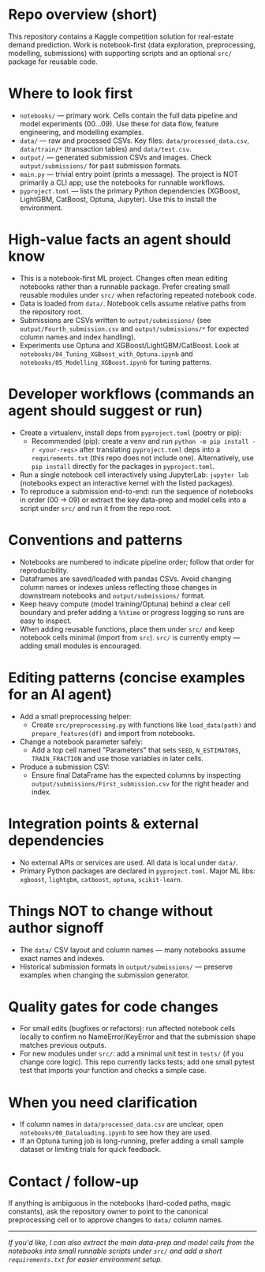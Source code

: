 <!-- Copilot / AI agent guidance for the KaggleCompetition repo -->
# Repo overview (short)

This repository contains a Kaggle competition solution for real-estate demand prediction. Work is notebook-first (data exploration, preprocessing, modelling, submissions) with supporting scripts and an optional `src/` package for reusable code.

# Where to look first

- `notebooks/` — primary work. Cells contain the full data pipeline and model experiments (00...09). Use these for data flow, feature engineering, and modelling examples.
- `data/` — raw and processed CSVs. Key files: `data/processed_data.csv`, `data/train/*` (transaction tables) and `data/test.csv`.
- `output/` — generated submission CSVs and images. Check `output/submissions/` for past submission formats.
- `main.py` — trivial entry point (prints a message). The project is NOT primarily a CLI app; use the notebooks for runnable workflows.
- `pyproject.toml` — lists the primary Python dependencies (XGBoost, LightGBM, CatBoost, Optuna, Jupyter). Use this to install the environment.

# High-value facts an agent should know

- This is a notebook-first ML project. Changes often mean editing notebooks rather than a runnable package. Prefer creating small reusable modules under `src/` when refactoring repeated notebook code.
- Data is loaded from `data/`. Notebook cells assume relative paths from the repository root.
- Submissions are CSVs written to `output/submissions/` (see `output/Fourth_submission.csv` and `output/submissions/*` for expected column names and index handling).
- Experiments use Optuna and XGBoost/LightGBM/CatBoost. Look at `notebooks/04_Tuning_XGBoost_with_Optuna.ipynb` and `notebooks/05_Modelling_XGBoost.ipynb` for tuning patterns.

# Developer workflows (commands an agent should suggest or run)

- Create a virtualenv, install deps from `pyproject.toml` (poetry or pip):
  - Recommended (pip): create a venv and run `python -m pip install -r <your-reqs>` after translating `pyproject.toml` deps into a `requirements.txt` (this repo does not include one). Alternatively, use `pip install` directly for the packages in `pyproject.toml`.
- Run a single notebook cell interactively using JupyterLab: `jupyter lab` (notebooks expect an interactive kernel with the listed packages).
- To reproduce a submission end-to-end: run the sequence of notebooks in order (00 -> 09) or extract the key data-prep and model cells into a script under `src/` and run it from the repo root.

# Conventions and patterns

- Notebooks are numbered to indicate pipeline order; follow that order for reproducibility.
- Dataframes are saved/loaded with pandas CSVs. Avoid changing column names or indexes unless reflecting those changes in downstream notebooks and `output/submissions/` format.
- Keep heavy compute (model training/Optuna) behind a clear cell boundary and prefer adding a `%%time` or progress logging so runs are easy to inspect.
- When adding reusable functions, place them under `src/` and keep notebook cells minimal (import from `src`). `src/` is currently empty — adding small modules is encouraged.

# Editing patterns (concise examples for an AI agent)

- Add a small preprocessing helper:
  - Create `src/preprocessing.py` with functions like `load_data(path)` and `prepare_features(df)` and import from notebooks.
- Change a notebook parameter safely:
  - Add a top cell named "Parameters" that sets `SEED`, `N_ESTIMATORS`, `TRAIN_FRACTION` and use those variables in later cells.
- Produce a submission CSV:
  - Ensure final DataFrame has the expected columns by inspecting `output/submissions/First_submission.csv` for the right header and index.

# Integration points & external dependencies

- No external APIs or services are used. All data is local under `data/`.
- Primary Python packages are declared in `pyproject.toml`. Major ML libs: `xgboost`, `lightgbm`, `catboost`, `optuna`, `scikit-learn`.

# Things NOT to change without author signoff

- The `data/` CSV layout and column names — many notebooks assume exact names and indexes.
- Historical submission formats in `output/submissions/` — preserve examples when changing the submission generator.

# Quality gates for code changes

- For small edits (bugfixes or refactors): run affected notebook cells locally to confirm no NameError/KeyError and that the submission shape matches previous outputs.
- For new modules under `src/`: add a minimal unit test in `tests/` (if you change core logic). This repo currently lacks tests; add one small pytest test that imports your function and checks a simple case.

# When you need clarification

- If column names in `data/processed_data.csv` are unclear, open `notebooks/00_Dataloading.ipynb` to see how they are used.
- If an Optuna tuning job is long-running, prefer adding a small sample dataset or limiting trials for quick feedback.

# Contact / follow-up

If anything is ambiguous in the notebooks (hard-coded paths, magic constants), ask the repository owner to point to the canonical preprocessing cell or to approve changes to `data/` column names.

---
_If you'd like, I can also extract the main data-prep and model cells from the notebooks into small runnable scripts under `src/` and add a short `requirements.txt` for easier environment setup._
